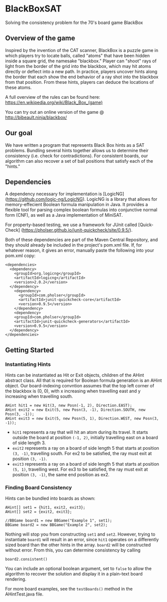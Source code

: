 # BlackBoxSAT
Solving the consistency problem for the 70's board game BlackBox

## Overview of the game
Inspired by the invention of the CAT scanner, BlackBox is a puzzle game in which players try to locate balls, called "atoms" that have been hidden inside a square grid, the namesake "blackbox." Player can "shoot" rays of light from the border of the grid into the blackbox, which may hit atoms directly or deflect into a new path. In practice, players uncover hints along the border that each show the end behavior of a ray shot into the blackbox from that position. From these hints, players can deduce the locations of these atoms.  

A full overview of the rules can be found here: https://en.wikipedia.org/wiki/Black_Box_(game)

You can try out an online version of the game @ http://bibeault.ninja/blackbox/ 

## Our goal
We have written a program that represents Black Box hints as a SAT problems. Bundling several hints together allows us to determine their consistency (i.e. check for contradictions). For consistent boards, our algorithm can also recover a set of ball positions that satisfy each of the "hints."

## Dependencies
A dependency necessary for implementation is [LogicNG] (https://github.com/logic-ng/LogicNG). LogicNG is a library that allows for memory-effecient Boolean formula manipulation in Java. It provides a flexible tool for parsing complex boolean formulas into conjunctive normal form (CNF), as well as a Java implementation of MiniSAT.  

For property-based testing, we use a framework for JUnit called [Quick-Check] (https://pholser.github.io/junit-quickcheck/site/0.9.5/).

Both of these dependencies are part of the Maven Central Repository, and they should already be included in the project's pom.xml file. If, for whatever reason, it gives an error, manually paste the following into your pom.xml copy: 

```
<dependencies>
  <dependency>
    <groupId>org.logicng</groupId>
    <artifactId>logicng</artifactId>
    <version>2.0.2</version>
  </dependency>
	<dependency>
	  <groupId>com.pholser</groupId>
	  <artifactId>junit-quickcheck-core</artifactId>
	  <version>0.9.5</version>
	</dependency>
	<dependency>
    <groupId>com.pholser</groupId>
    <artifactId>junit-quickcheck-generators</artifactId>
    <version>0.9.5</version>
  </dependency>
</dependencies>
```

## Getting Started

### Instantiating Hints
Hints can be instantiated as Hit or Exit objects, children of the AHint abstract class. All that is required for Boolean formula generation is an AHint object. Our board-indexing convntion assumes that the top left corner of the blackbox is (0, 0), with x increasing when travelling east and y increasing when travelling south. 

```
AHint hit1 = new Hit(3, new Posn(-1, 2), Direction.EAST); 
AHint exit2 = new Exit(5, new Posn(3, -1), Direction.SOUTH, new Posn(3, -1));
AHint exit3 = new Exit(5, new Posn(5, 1), Direction.WEST, new Posn(3, -1)); 
```

- ```hit1``` represents a ray that will hit an atom during its travel. It starts outside the board at position  ```(-1, 2)```, initially travelling east on a board of side length 3. 
- ```exit2``` represents a ray on a board of side length 5 that starts at position ```(3, -1)```, travelling south. For ex2 to be satisfied, the ray must exit at position ```(3, -1)```. 
- ```exit3``` represents a ray on a board of side length 5 that starts at position ```(5, 1)```, travelling west. For ex3 to be satisfied, the ray must exit at position ```(3, -1)```, the same end position as ex2.

### Finding Board Consistency
Hints can be bundled into boards as shown: 

```
AHint[] set1 = {hit1, exit2, exit3};
AHint[] set2 = {exit2, exit3};

//BBGame board1 = new BBGame("Example 1", set1);
BBGame board2 = new BBGame("Example 2", set2);
```

Nothing will stop you from constructing ```set1``` and ```set2```. However, trying to instantiate ```board1``` will result in an error, since ```hit1``` operates on a differently sized board than the other hints in the array. ```board2``` will be constructed without error. From this, you can determine consistency by calling

```
board2.consistent()
```

You can include an optional boolean argument, set to ```false``` to allow the algorithm to recover the solution and display it in a plain-text board rendering. 

For more board examples, see the ```testBoards()``` method in the AHintTest.java file.  

